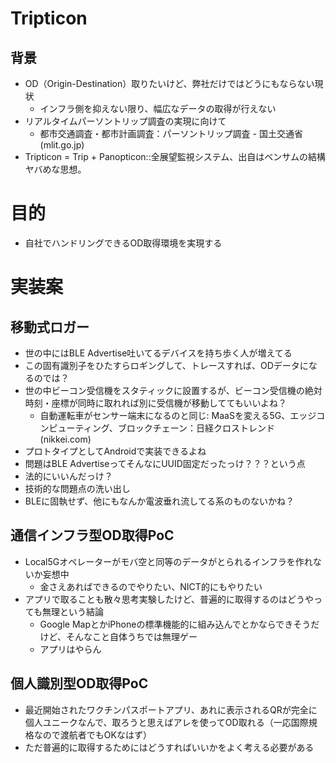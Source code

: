 # Tripticon

## 背景

- OD（Origin-Destination）取りたいけど、弊社だけではどうにもならない現状
    - インフラ側を抑えない限り、幅広なデータの取得が行えない
- リアルタイムパーソントリップ調査の実現に向けて
    - 都市交通調査・都市計画調査：パーソントリップ調査 - 国土交通省 (mlit.go.jp)
- Tripticon = Trip + Panopticon::全展望監視システム、出自はベンサムの結構ヤバめな思想。

# 目的

- 自社でハンドリングできるOD取得環境を実現する

# 実装案

## 移動式ロガー

- 世の中にはBLE Advertise吐いてるデバイスを持ち歩く人が増えてる
- この固有識別子をひたすらロギングして、トレースすれば、ODデータになるのでは？
- 世の中ビーコン受信機をスタティックに設置するが、ビーコン受信機の絶対時刻・座標が同時に取れれば別に受信機が移動しててもいいよね？
    - 自動運転車がセンサー端末になるのと同じ: MaaSを変える5G、エッジコンピューティング、ブロックチェーン：日経クロストレンド (nikkei.com)
- プロトタイプとしてAndroidで実装できるよね
- 問題はBLE AdvertiseってそんなにUUID固定だったっけ？？？という点
- 法的にいいんだっけ？
- 技術的な問題点の洗い出し
- BLEに固執せず、他にもなんか電波垂れ流してる系のものないかね？


## 通信インフラ型OD取得PoC
- Local5Gオペレーターがモバ空と同等のデータがとられるインフラを作れないか妄想中
    - 金さえあればできるのでやりたい、NICT的にもやりたい
- アプリで取ることも散々思考実験したけど、普遍的に取得するのはどうやっても無理という結論
    - Google MapとかiPhoneの標準機能的に組み込んでとかならできそうだけど、そんなこと自体うちでは無理ゲー
    - アプリはやらん


## 個人識別型OD取得PoC
- 最近開始されたワクチンパスポートアプリ、あれに表示されるQRが完全に個人ユニークなんで、取ろうと思えばアレを使ってOD取れる（一応国際規格なので渡航者でもOKなはず）
- ただ普遍的に取得するためにはどうすればいいかをよく考える必要がある
